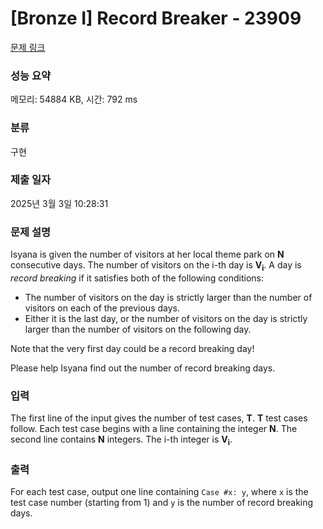 # [Bronze I] Record Breaker - 23909 

[문제 링크](https://www.acmicpc.net/problem/23909) 

### 성능 요약

메모리: 54884 KB, 시간: 792 ms

### 분류

구현

### 제출 일자

2025년 3월 3일 10:28:31

### 문제 설명

<p>Isyana is given the number of visitors at her local theme park on <b>N</b> consecutive days. The number of visitors on the i-th day is <b>V<sub>i</sub></b>. A day is <i>record breaking</i> if it satisfies both of the following conditions:</p>

<ul>
	<li>The number of visitors on the day is strictly larger than the number of visitors on each of the previous days.</li>
	<li>Either it is the last day, or the number of visitors on the day is strictly larger than the number of visitors on the following day.</li>
</ul>

<p>Note that the very first day could be a record breaking day!</p>

<p>Please help Isyana find out the number of record breaking days.</p>

### 입력 

 <p>The first line of the input gives the number of test cases, <b>T</b>. <b>T</b> test cases follow. Each test case begins with a line containing the integer <b>N</b>. The second line contains <b>N</b> integers. The i-th integer is <b>V<sub>i</sub></b>.</p>

### 출력 

 <p>For each test case, output one line containing <code>Case #x: y</code>, where <code>x</code> is the test case number (starting from 1) and <code>y</code> is the number of record breaking days.</p>

